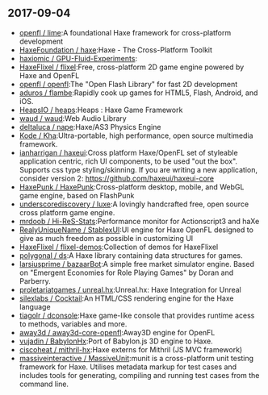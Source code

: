 ## 2017-09-04

* [openfl / lime](https://github.com/openfl/lime):A foundational Haxe framework for cross-platform development
* [HaxeFoundation / haxe](https://github.com/HaxeFoundation/haxe):Haxe - The Cross-Platform Toolkit
* [haxiomic / GPU-Fluid-Experiments](https://github.com/haxiomic/GPU-Fluid-Experiments):
* [HaxeFlixel / flixel](https://github.com/HaxeFlixel/flixel):Free, cross-platform 2D game engine powered by Haxe and OpenFL
* [openfl / openfl](https://github.com/openfl/openfl):The "Open Flash Library" for fast 2D development
* [aduros / flambe](https://github.com/aduros/flambe):Rapidly cook up games for HTML5, Flash, Android, and iOS.
* [HeapsIO / heaps](https://github.com/HeapsIO/heaps):Heaps : Haxe Game Framework
* [waud / waud](https://github.com/waud/waud):Web Audio Library
* [deltaluca / nape](https://github.com/deltaluca/nape):Haxe/AS3 Physics Engine
* [Kode / Kha](https://github.com/Kode/Kha):Ultra-portable, high performance, open source multimedia framework.
* [ianharrigan / haxeui](https://github.com/ianharrigan/haxeui):Cross platform Haxe/OpenFL set of styleable application centric, rich UI components, to be used "out the box". Supports css type styling/skinning. If you are writing a new application, consider version 2: https://github.com/haxeui/haxeui-core
* [HaxePunk / HaxePunk](https://github.com/HaxePunk/HaxePunk):Cross-platform desktop, mobile, and WebGL game engine, based on FlashPunk
* [underscorediscovery / luxe](https://github.com/underscorediscovery/luxe):A lovingly handcrafted free, open source cross platform game engine.
* [mrdoob / Hi-ReS-Stats](https://github.com/mrdoob/Hi-ReS-Stats):Performance monitor for Actionscript3 and haXe
* [RealyUniqueName / StablexUI](https://github.com/RealyUniqueName/StablexUI):UI engine for Haxe OpenFL designed to give as much freedom as possible in customizing UI
* [HaxeFlixel / flixel-demos](https://github.com/HaxeFlixel/flixel-demos):Collection of demos for HaxeFlixel
* [polygonal / ds](https://github.com/polygonal/ds):A Haxe library containing data structures for games.
* [larsiusprime / bazaarBot](https://github.com/larsiusprime/bazaarBot):A simple free market simulator engine. Based on "Emergent Economies for Role Playing Games" by Doran and Parberry.
* [proletariatgames / unreal.hx](https://github.com/proletariatgames/unreal.hx):Unreal.hx: Haxe Integration for Unreal
* [silexlabs / Cocktail](https://github.com/silexlabs/Cocktail):An HTML/CSS rendering engine for the Haxe language
* [tiagolr / dconsole](https://github.com/tiagolr/dconsole):Haxe game-like console that provides runtime acess to methods, variables and more.
* [away3d / away3d-core-openfl](https://github.com/away3d/away3d-core-openfl):Away3D engine for OpenFL
* [vujadin / BabylonHx](https://github.com/vujadin/BabylonHx):Port of Babylon.js 3D engine to Haxe.
* [ciscoheat / mithril-hx](https://github.com/ciscoheat/mithril-hx):Haxe externs for Mithril (JS MVC framework)
* [massiveinteractive / MassiveUnit](https://github.com/massiveinteractive/MassiveUnit):munit is a cross-platform unit testing framework for Haxe. Utilises metadata markup for test cases and includes tools for generating, compiling and running test cases from the command line.
